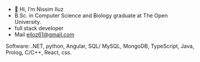 - 👋 Hi, I’m Nissim Iluz
- B.Sc. in Computer Science and Biology graduate at The Open University.
- full stack developer
- Mail eiloz61@gmail.com

Software:
.NET, python, Angular, SQL/ MySQL, MongoDB, TypeScript, Java, Prolog, C/C++, React, css.

<!---
NissimIluz/NissimIluz is a ✨ special ✨ repository because its `README.md` (this file) appears on your GitHub profile.
You can click the Preview link to take a look at your changes.
--->

